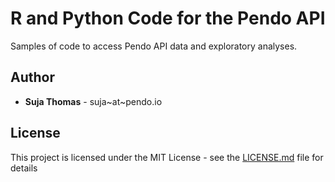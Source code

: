 # R and Python Code for the Pendo API

Samples of code to access Pendo API data and exploratory analyses.


## Author

* **Suja Thomas** - suja~at~pendo.io


## License

This project is licensed under the MIT License - see the [LICENSE.md](LICENSE.md) file for details




